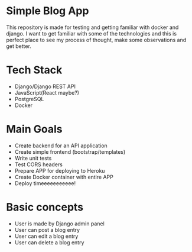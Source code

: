 # Simple Blog App
 This repository is made for testing and getting familiar with docker and django. 
 I want to get familiar with some of the technologies and this is perfect place to see my process of thought, make some observations and get better.
 
 
 # Tech Stack
- Django/Django REST API
- JavaScript(React maybe?)
- PostgreSQL
- Docker

# Main Goals
- Create backend for an API application
- Create simple frontend (bootstrap/templates)
- Write unit tests
- Test CORS headers
- Prepare APP for deploying to Heroku
- Create Docker container with entire APP
- Deploy timeeeeeeeeeee!

# Basic concepts
- User is made by Django admin panel 
- User can post a blog entry 
- User can edit a blog entry
- User can delete a blog entry 


